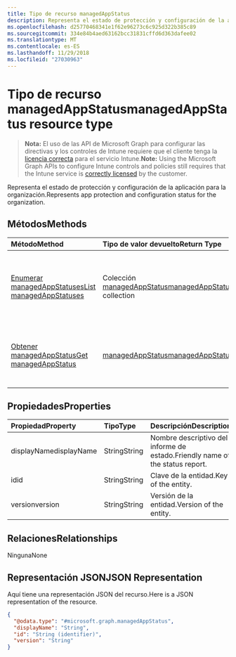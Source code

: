 ```yaml
---
title: Tipo de recurso managedAppStatus
description: Representa el estado de protección y configuración de la aplicación para la organización.
ms.openlocfilehash: d25770468341e1f62e96273c6c925d322b385c89
ms.sourcegitcommit: 334e84b4aed63162bcc31831cffd6d363dafee02
ms.translationtype: MT
ms.contentlocale: es-ES
ms.lasthandoff: 11/29/2018
ms.locfileid: "27030963"
---
```

# <a name="managedappstatus-resource-type"></a><span data-ttu-id="93bea-103">Tipo de recurso managedAppStatus</span><span class="sxs-lookup"><span data-stu-id="93bea-103">managedAppStatus resource type</span></span>

> <span data-ttu-id="93bea-104">**Nota:** El uso de las API de Microsoft Graph para configurar las directivas y los controles de Intune requiere que el cliente tenga la [licencia correcta](https://go.microsoft.com/fwlink/?linkid=839381) para el servicio Intune.</span><span class="sxs-lookup"><span data-stu-id="93bea-104">**Note:** Using the Microsoft Graph APIs to configure Intune controls and policies still requires that the Intune service is [correctly licensed](https://go.microsoft.com/fwlink/?linkid=839381) by the customer.</span></span>

<span data-ttu-id="93bea-105">Representa el estado de protección y configuración de la aplicación para la organización.</span><span class="sxs-lookup"><span data-stu-id="93bea-105">Represents app protection and configuration status for the organization.</span></span>
## <a name="methods"></a><span data-ttu-id="93bea-106">Métodos</span><span class="sxs-lookup"><span data-stu-id="93bea-106">Methods</span></span>
|<span data-ttu-id="93bea-107">Método</span><span class="sxs-lookup"><span data-stu-id="93bea-107">Method</span></span>|<span data-ttu-id="93bea-108">Tipo de valor devuelto</span><span class="sxs-lookup"><span data-stu-id="93bea-108">Return Type</span></span>|<span data-ttu-id="93bea-109">Descripción</span><span class="sxs-lookup"><span data-stu-id="93bea-109">Description</span></span>|
|:---|:---|:---|
|[<span data-ttu-id="93bea-110">Enumerar managedAppStatuses</span><span class="sxs-lookup"><span data-stu-id="93bea-110">List managedAppStatuses</span></span>](../api/intune-mam-managedappstatus-list.md)|<span data-ttu-id="93bea-111">Colección [managedAppStatus](../resources/intune-mam-managedappstatus.md)</span><span class="sxs-lookup"><span data-stu-id="93bea-111">[managedAppStatus](../resources/intune-mam-managedappstatus.md) collection</span></span>|<span data-ttu-id="93bea-112">Enumere las propiedades y las relaciones de los objetos [managedAppStatus](../resources/intune-mam-managedappstatus.md).</span><span class="sxs-lookup"><span data-stu-id="93bea-112">List properties and relationships of the [managedAppStatus](../resources/intune-mam-managedappstatus.md) objects.</span></span>|
|[<span data-ttu-id="93bea-113">Obtener managedAppStatus</span><span class="sxs-lookup"><span data-stu-id="93bea-113">Get managedAppStatus</span></span>](../api/intune-mam-managedappstatus-get.md)|[<span data-ttu-id="93bea-114">managedAppStatus</span><span class="sxs-lookup"><span data-stu-id="93bea-114">managedAppStatus</span></span>](../resources/intune-mam-managedappstatus.md)|<span data-ttu-id="93bea-115">Lea las propiedades y las relaciones del objeto [managedAppStatus](../resources/intune-mam-managedappstatus.md).</span><span class="sxs-lookup"><span data-stu-id="93bea-115">Read properties and relationships of the [managedAppStatus](../resources/intune-mam-managedappstatus.md) object.</span></span>|

## <a name="properties"></a><span data-ttu-id="93bea-116">Propiedades</span><span class="sxs-lookup"><span data-stu-id="93bea-116">Properties</span></span>
|<span data-ttu-id="93bea-117">Propiedad</span><span class="sxs-lookup"><span data-stu-id="93bea-117">Property</span></span>|<span data-ttu-id="93bea-118">Tipo</span><span class="sxs-lookup"><span data-stu-id="93bea-118">Type</span></span>|<span data-ttu-id="93bea-119">Descripción</span><span class="sxs-lookup"><span data-stu-id="93bea-119">Description</span></span>|
|:---|:---|:---|
|<span data-ttu-id="93bea-120">displayName</span><span class="sxs-lookup"><span data-stu-id="93bea-120">displayName</span></span>|<span data-ttu-id="93bea-121">String</span><span class="sxs-lookup"><span data-stu-id="93bea-121">String</span></span>|<span data-ttu-id="93bea-122">Nombre descriptivo del informe de estado.</span><span class="sxs-lookup"><span data-stu-id="93bea-122">Friendly name of the status report.</span></span>|
|<span data-ttu-id="93bea-123">id</span><span class="sxs-lookup"><span data-stu-id="93bea-123">id</span></span>|<span data-ttu-id="93bea-124">String</span><span class="sxs-lookup"><span data-stu-id="93bea-124">String</span></span>|<span data-ttu-id="93bea-125">Clave de la entidad.</span><span class="sxs-lookup"><span data-stu-id="93bea-125">Key of the entity.</span></span>|
|<span data-ttu-id="93bea-126">version</span><span class="sxs-lookup"><span data-stu-id="93bea-126">version</span></span>|<span data-ttu-id="93bea-127">String</span><span class="sxs-lookup"><span data-stu-id="93bea-127">String</span></span>|<span data-ttu-id="93bea-128">Versión de la entidad.</span><span class="sxs-lookup"><span data-stu-id="93bea-128">Version of the entity.</span></span>|

## <a name="relationships"></a><span data-ttu-id="93bea-129">Relaciones</span><span class="sxs-lookup"><span data-stu-id="93bea-129">Relationships</span></span>
<span data-ttu-id="93bea-130">Ninguna</span><span class="sxs-lookup"><span data-stu-id="93bea-130">None</span></span>
## <a name="json-representation"></a><span data-ttu-id="93bea-131">Representación JSON</span><span class="sxs-lookup"><span data-stu-id="93bea-131">JSON Representation</span></span>
<span data-ttu-id="93bea-132">Aquí tiene una representación JSON del recurso.</span><span class="sxs-lookup"><span data-stu-id="93bea-132">Here is a JSON representation of the resource.</span></span>
<!-- {
  "blockType": "resource",
  "keyProperty": "id",
  "@odata.type": "microsoft.graph.managedAppStatus"
}
-->
``` json
{
  "@odata.type": "#microsoft.graph.managedAppStatus",
  "displayName": "String",
  "id": "String (identifier)",
  "version": "String"
}
```



